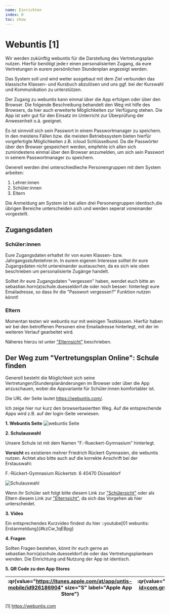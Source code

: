 ```yaml
---
name: Einrichten 
index: 0
toc: show
---
```


# Webuntis [1]
Wir werden zukünftig webuntis für die Darstellung des Vertretungsplan nutzen. Hierfür benötigt jede:r einen personalisierten Zugang, da eure Vertretungen in eurem persönlichen Stundenplan angezeigt werden.

Das System soll und wird weiter ausgebaut mit dem Ziel verbunden das klassische Klassen- und Kursbuch abzulösen und uns ggf. bei der Kurswahl und Kommunikation zu unterstützen.

Der Zugang zu webuntis kann einmal über die App erfolgen oder über den Browser.
Die folgende Beschreibung behandelt den Weg mit hilfe des Browsers, da hier auch erweiterte Möglichkeiten zur Verfügung stehen. Die App ist sehr gut für den Einsatz im Unterricht zur Überprüfung der Anwesenheit o.ä. geeignet.

Es ist sinnvoll sich sein Passwort in einem Passwortmanager zu speichern. In den meistens Fällen bzw. die meisten Betriebssystem bieten hierfür vorgefertigte Möglichkeiten z.B. icloud Schlüsselbund. Da die Passwörter über den Browser gespeichert werden, empfehle ich allen sich zumindestens einmal über den Browser anzumelden, um sich sein Passwort in seinem Passwortmanager zu speichern.

Generell werden drei unterschiedlieche Personengruppen mit dem System arbeiten:
1. Lehrer:innen
2. Schüler:innen 
3. Eltern

Die Anmeldung am System ist bei allen drei Personengruppen identisch,die übrigen Bereiche unterscheiden sich und werden seperat voneinander vorgestellt.

## Zugangsdaten
### Schüler:innen 
Eure Zugangsdaten erhaltet ihr von euren Klassen- bzw. Jahrgangsstufenlehrer:in. In eurem eigenen Interesse solltet ihr eure Zugangsdaten nicht untereinander austauschen, da es sich wie oben beschrieben um personalisierte Zugänge handelt.

Solltet ihr eure Zugangsdaten "vergessen" haben, wendet euch bitte an sebastian.horn(a)schule.duesseldorf.de oder noch besser: hinterlegt eure Emailadresse, so dass ihr die "Passwort vergessen?" Funktion nutzen könnt!

### Eltern
Momentan testen wir webuntis nur mit weinigen Testklassen. Hierfür haben wir bei den betroffenen Personen eine Emailadresse hinterlegt, mit der im weiteren Verlauf gearbeitet wird.

Näheres hierzu ist unter ["Elternsicht"](https://hornse.edugit.io/Anleitungen/webuntis/eltern/elternsicht) beschrieben.

## Der Weg zum "Vertretungsplan Online": Schule finden
Generell besteht die Möglichkeit sich seine Vertretungen/Stundenplanänderungen im Browser oder über die App anzuschauen, wobei die Appvariante für Schüler:innen komfortabler ist.

Die URL der Seite lautet <https://webuntis.com/>.

Ich zeige hier nur kurz den browserbasiertten Weg. Auf die entsprechende Apps wird z.B. auf der login-Seite verwiesen.

**1. Webuntis Seite**
![webuntis Seite](/Bilder/webuntis/webuntis.png "webuntis Seite")


**2. Schulauswahl**

   Unsere Schule ist mit dem Namen "F.-Rueckert-Gymnasium" hinterlegt.

   **Vorsicht** es existieren mehrer Friedrich Rückert Gymnasien, die webuntis nutzen. Achtet also bitte auch auf die korrekte Anschrift bei der Erstauswahl:

   F.-Rückert-Gymnasium
   Rückertstr. 6
   40470 Düsseldorf

![Schulauswahl](/Bilder/webuntis/auswahlSchule.png "Schulauswahl")

Wenn ihr Schüler seit folgt bitte diesem Link zur ["Schülersicht"](https://hornse.edugit.io/Anleitungen/webuntis/sus/schuelersicht) oder als Eltern diesem Link zur ["Elternsicht"](https://hornse.edugit.io/Anleitungen/webuntis/eltern/elternsicht), da sich das Vorgehen ab hier unterscheidet.


**3. Video**

Ein entsprechendes Kurzvideo findest du hier 
::youtube[01 webuntis: Erstanmeldung]{#kzCw_1qEBpg}


**4. Fragen**

   Sollten Fragen bestehen, könnt ihr euch gerne an sebastian.horn(a)schule.duesseldorf.de oder das Vertretungsplanteam wenden.
   Die Einrichtung und Nutzung der App ist identisch.

**5. QR Code zu den App Stores**

   |:qr{value="https://itunes.apple.com/at/app/untis-mobile/id926186904" size="S" label="Apple App Store"}| :qr{value="https://play.google.com/store/apps/details?id=com.grupet.web.app" size="S" label="Google Play Store"}
   |-|-| 




[1] https://webuntis.com
